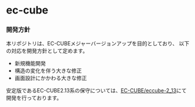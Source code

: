 ec-cube
=======

### 開発方針

本リポジトリは、EC-CUBEメジャーバージョンアップを目的としており、
以下の対応を開発方針として定めます。

* 新規機能開発
* 構造の変化を伴う大きな修正
* 画面設計にかかわる大きな修正

安定版であるEC-CUBE2.13系の保守については、[EC-CUBE/eccube-2_13](https://github.com/EC-CUBE/eccube-2_13/)にて開発を行っております。
